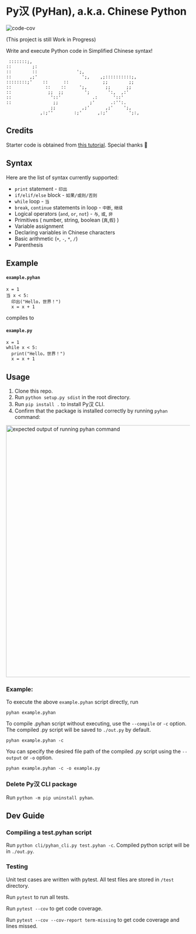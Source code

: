 # Py汉 (PyHan), a.k.a. Chinese Python

![code-cov](https://img.shields.io/endpoint?url=https://gist.githubusercontent.com/jmestxr/f5603eab65a4459378427cb20d30ecae/raw/covbadge.json)

(This project is still Work in Progress)

Write and execute Python code in Simplified Chinese syntax!

```
 :::::::;,                
::        ;:                      
::        ::               ';,           
::       ,;'                 ';,    ,;::::::::::;,      
::::::::;'    ::      ::             ;;        ;; 
::             ::    ::     ';,       ;;      ;;    
::              ;;  ;;        ';       ':,  ,:'     
::               '::'            .:      '::'
::                ;;            ;'      .:'':.
                 ;;          ,;'      ,;'    ';,                 
             ,:;''        :;'      ,:;'        ';:,

```

## Credits

Starter code is obtained from [this tutorial](https://austinhenley.com/blog/teenytinycompiler1.html). Special thanks 🎉


## Syntax

Here are the list of syntax currently supported:

- `print` statement - `印出`
- `if/elif/else` block - `如果/或则/否则`
- `while` loop - `当`
- `break`, `continue` statements in loop - `中断`, `继续`
- Logical operators (`and`, `or`, `not`) - `与`, `或`, `非`
- Primitives ( number, string, boolean (`真`,`假`) )
- Variable assignment
- Declaring variables in Chinese characters
- Basic arithmetic (`+`, `-`, `*`, `/`)
- Parenthesis

## Example

#### **`example.pyhan`**
```
x = 1
当 x < 5:
  印出("Hello，世界！")
  x = x + 1
```
compiles to

#### **`example.py`**
```
x = 1
while x < 5:
  print("Hello，世界！")
  x = x + 1
```

## Usage

1. Clone this repo.
1. Run `python setup.py sdist` in the root directory.
1. Run `pip install .` to install Py汉 CLI.
1. Confirm that the package is installed correctly by running `pyhan` command:
   
<img width="688" alt="expected output of running pyhan command" src="https://github.com/jmestxr/PyHan/assets/87931905/0b4afc19-e090-40c7-ac1a-7da2059418b4">

### Example:
To execute the above `example.pyhan` script directly, run

```
pyhan example.pyhan
```

To compile .pyhan script without executing, use the `--compile` or `-c` option. The compiled .py script will be saved to `./out.py` by default.

```
pyhan example.pyhan -c
```

You can specify the desired file path of the compiled .py script using the `--output` or `-o` option.

```
pyhan example.pyhan -c -o example.py
```

### Delete Py汉 CLI package
Run `python -m pip uninstall pyhan`.

## Dev Guide

### Compiling a test.pyhan script
Run `python cli/pyhan_cli.py test.pyhan -c`. Compiled python script will be in `./out.py`.

### Testing
Unit test cases are written with pytest. All test files are stored in `/test` directory. 

Run `pytest` to run all tests.

Run `pytest --cov` to get code coverage.

Run `pytest --cov --cov-report term-missing` to get code coverage and lines missed.

